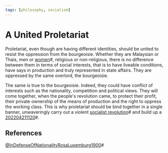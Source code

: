 ```yaml
---
tags: [philosophy, socialism]
---
```


# A United Proletariat

Proletariat, even though are having different identities, should be united to
resist the oppression from the bourgeoisie. Whether they are Malaysian or Thais,
men or [women](202203121058.md)#, religious or non-religious, there is no
difference between them in terms of social interests, that is to have liveable
conditions, have says in production and truly represented in state affairs. They
are oppressed by the same overlord, the bourgeoisie.

The same is true to the bourgeoisie. Indeed, they could have conflict of
interests such as the nationality, competition and political views. They will
come together, when the people's revolution came, to protect their profit, their
private ownership of the means of production and the right to oppress the
working class. This is why proletariat should be bind together in a single
banner, unwaveringly carry out a violent [socialist revolution](202204202040.md)#
and build up a [202204211120](202204211120.md)#.

## References

[@InDefenseOfNationalityRosaLuxemburg1900](lit/@InDefenseOfNationalityRosaLuxemburg1900.md)#
